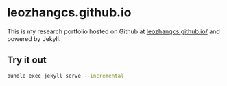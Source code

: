 # leozhangcs.github.io

This is my research portfolio hosted on Github at [leozhangcs.github.io/](https://leozhangcs.github.io/) and powered by Jekyll.

## Try it out
```bash
bundle exec jekyll serve --incremental
```
